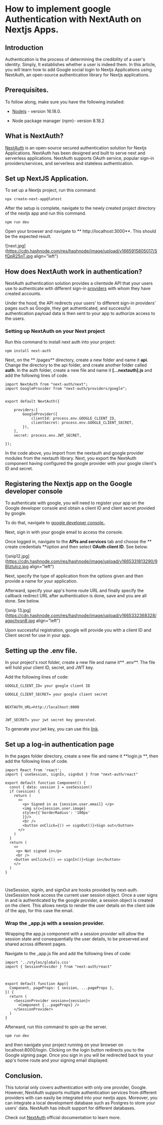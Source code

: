 # How to implement google Authentication with NextAuth on Nextjs Apps.

## Introduction
 Authentication is the process of determining the credibility of a user's identity. Simply, It establishes whether a user is indeed them. In this article, you will learn how to add Google social login to Nextjs Applications using NextAuth, an open-source authentication library for Nextjs applications. 


## Prerequisites.
To follow along, make sure you have the following installed:

-  [Nodejs](https://nodejs.org/en/) - version 16.18.0.

- Node package manager (npm)- version 8.18.2


## What is NextAuth?
[NextAuth](https://next-auth.js.org/) is an open-source  secured authentication  solution for Nextjs Applications. NextAuth has been designed and built to serve next and serverless applications. NextAuth supports OAuth service, popular sign-in providers/services, and serverless and stateless authentication. 

## Set up NextJS Application.
To set up a Nextjs project, run this command:

```
npx create-next-app@latest

``` 

After the setup is complete, navigate to the newly created project directory of the nextjs app and run this command.
 

```
npm run dev
``` 
Open your browser and navigate to ** http://localhost:3000**. This should be the expected result.


![next.jpg](https://cdn.hashnode.com/res/hashnode/image/upload/v1665915805017/SfQpR25nT.jpg align="left")


## How does NextAuth work in authentication?
NextAuth authentication solution provides a clientside API that your users use to authenticate with different sign-in [providers](https://next-auth.js.org/providers/) with whom they have created accounts. 

Under the hood, the API redirects your users' to different sign-in providers' pages such as Google, they get authenticated, and successful authentication payload data is then sent to your app to authorize access to the users. 



### Setting up NextAuth on your Next project
 Run this command to install  next auth into your project:
```
npm install next-auth
``` 

Next, on the  ** /pages** directory, create a new folder and name it **api**. Change the directory to the api folder, and create another folder called **auth**. In the auth folder, create a new file and name it **[...nextauth].js** and add the following lines of code.


```
import NextAuth from "next-auth/next";
import GoogleProvider from "next-auth/providers/google";


export default NextAuth({
   
    providers:[
        GoogleProvider({
            clientId: process.env.GOOGLE_CLIENT_ID,
            clientSecret: process.env.GOOGLE_CLIENT_SECRET,
        }),
    ],
    secret: process.env.JWT_SECRET,

});

``` 

In the code above, you import from the nextauth and google provider modules from the nextauth library. Next, you export the NextAuth component having configured the google provider with your google client's ID and secret.

## Registering the Nextjs app on the Google developer console
To authenticate with google, you will need to register your app on the Google developer console and obtain a client ID and client secret provided by google.

To do that, navigate to [google developer console.](https://console.cloud.google.com/appeal?project=triple-hour-291520).

Next, sign in with your google email to access the console.

Once logged in, navigate to the **APIs and services** tab and choose the ** create credentials **option and then select **OAuth client ID**. See below.

![snip12.jpg](https://cdn.hashnode.com/res/hashnode/image/upload/v1665331813290/9BIztulcz.jpg align="left")

Next, specify the type of application from the options given and then provide a name for your application.

Afterward,  specify your app's home route URL and finally specify the callback redirect URL after authentication is done, save and you are all done. See below.

![snip 13.jpg](https://cdn.hashnode.com/res/hashnode/image/upload/v1665332368328/agpchvsn8.jpg align="left")

Upon successful registration, google will provide you with a client ID and Client secret for use in your app.

## Setting up the .env file.

In your project's root folder, create a new file and name it** .env**. The file will hold your client ID, secret, and JWT key. 

Add the following lines of code:

```
GOOGLE_CLIENT_ID= your google client ID

GOOGLE_CLIENT_SECRET= your google client secret


NEXTAUTH_URL=http://localhost:8000


JWT_SECRET= your jwt secret key generated.
``` 
To generate your jwt key, you can use this [link]( https://generate-secret.vercel.app/32). 

## Set up  a log-in authentication page 

In the pages folder directory, create a new file and name it **login.js
**, then add the following lines of code.

```
import React from 'react';
import { useSession, signIn, signOut } from "next-auth/react"

export default function Component() {
  const { data: session } = useSession()
  if (session) {
    return (
      <>
        <p> Signed in as {session.user.email} </p>
        <img src={session.user.image} 
        style={{'borderRadius': '100px'
        }}/>
        <br />
        <button onClick={() => signOut()}>Sign out</button>
      </>
    )
  }
  return (
    <>
     <p> Not signed in</p>  
     <br />
    <button onClick={() => signIn()}>Sign in</button>
    </>
  )
}



``` 
UseSession, signIn, and signOut are hooks provided by next-auth. UseSession hook access the current user session object. Once a user signs in and is authenticated by the google provider, a session object is created on the client. This allows nextjs to render the user details on the client side of the app, for this case the email.


### Wrap the _app.js with a session provider.

Wrapping the app.js component with a session provider will allow the session state and consequentially the user details, to be preserved and shared across different pages.

Navigate to the _app.js file and add the following lines of code:

```
import '../styles/globals.css'
import { SessionProvider } from "next-auth/react"



export default function App({
  Component, pageProps: { session, ...pageProps },
}) {
  return (
    <SessionProvider session={session}>
      <Component {...pageProps} />
    </SessionProvider>
  )
}

``` 

Afterward, run this command to spin up the server.
```
npm run dev

``` 
and then navigate your project running on your browser on localhost:8000/login. Clicking on the login button redirects you to the Google signing page. Once you sign in you will be redirected back to your app's home route and your signing email displayed. 

## Conclusion.
This tutorial only covers authentication with only one provider, Google. However, NextAuth supports multiple authentication services from different providers with can easily be integrated into your nextjs apps. Moreover, you can integrate a local development database such as Postgres to store your users' data. NextAuth has inbuilt support for different databases.

Check out [NextAuth](https://next-auth.js.org/) official documentation to learn more.






